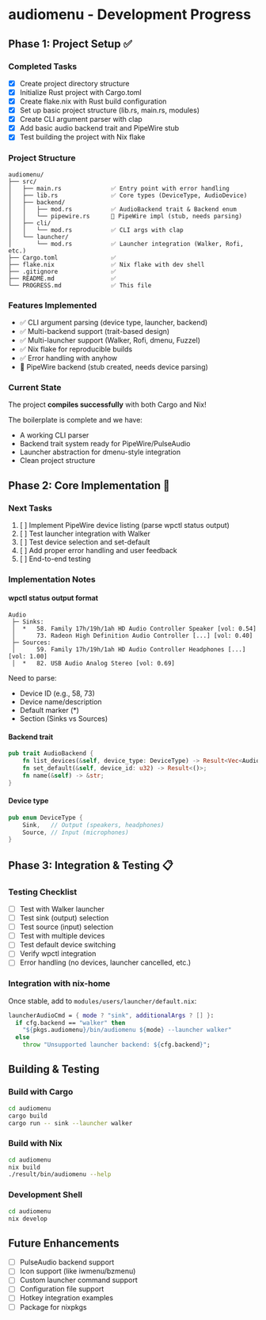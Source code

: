 # audiomenu - Development Progress

## Phase 1: Project Setup ✅

### Completed Tasks
- [x] Create project directory structure
- [x] Initialize Rust project with Cargo.toml
- [x] Create flake.nix with Rust build configuration
- [x] Set up basic project structure (lib.rs, main.rs, modules)
- [x] Create CLI argument parser with clap
- [x] Add basic audio backend trait and PipeWire stub
- [x] Test building the project with Nix flake

### Project Structure
```
audiomenu/
├── src/
│   ├── main.rs              ✅ Entry point with error handling
│   ├── lib.rs               ✅ Core types (DeviceType, AudioDevice)
│   ├── backend/
│   │   ├── mod.rs           ✅ AudioBackend trait & Backend enum
│   │   └── pipewire.rs      🚧 PipeWire impl (stub, needs parsing)
│   ├── cli/
│   │   └── mod.rs           ✅ CLI args with clap
│   └── launcher/
│       └── mod.rs           ✅ Launcher integration (Walker, Rofi, etc.)
├── Cargo.toml               ✅
├── flake.nix                ✅ Nix flake with dev shell
├── .gitignore               ✅
├── README.md                ✅
└── PROGRESS.md              ✅ This file
```

### Features Implemented
- ✅ CLI argument parsing (device type, launcher, backend)
- ✅ Multi-backend support (trait-based design)
- ✅ Multi-launcher support (Walker, Rofi, dmenu, Fuzzel)
- ✅ Nix flake for reproducible builds
- ✅ Error handling with anyhow
- 🚧 PipeWire backend (stub created, needs device parsing)

### Current State
The project **compiles successfully** with both Cargo and Nix!

The boilerplate is complete and we have:
- A working CLI parser
- Backend trait system ready for PipeWire/PulseAudio
- Launcher abstraction for dmenu-style integration
- Clean project structure

## Phase 2: Core Implementation 🚧

### Next Tasks
1. [ ] Implement PipeWire device listing (parse wpctl status output)
2. [ ] Test launcher integration with Walker
3. [ ] Test device selection and set-default
4. [ ] Add proper error handling and user feedback
5. [ ] End-to-end testing

### Implementation Notes

#### wpctl status output format
```
Audio
 ├─ Sinks:
 │  *   58. Family 17h/19h/1ah HD Audio Controller Speaker [vol: 0.54]
 │      73. Radeon High Definition Audio Controller [...] [vol: 0.40]
 ├─ Sources:
 │      59. Family 17h/19h/1ah HD Audio Controller Headphones [...] [vol: 1.00]
 │  *   82. USB Audio Analog Stereo [vol: 0.69]
```

Need to parse:
- Device ID (e.g., 58, 73)
- Device name/description
- Default marker (*)
- Section (Sinks vs Sources)

#### Backend trait
```rust
pub trait AudioBackend {
    fn list_devices(&self, device_type: DeviceType) -> Result<Vec<AudioDevice>>;
    fn set_default(&self, device_id: u32) -> Result<()>;
    fn name(&self) -> &str;
}
```

#### Device type
```rust
pub enum DeviceType {
    Sink,   // Output (speakers, headphones)
    Source, // Input (microphones)
}
```

## Phase 3: Integration & Testing 📋

### Testing Checklist
- [ ] Test with Walker launcher
- [ ] Test sink (output) selection
- [ ] Test source (input) selection
- [ ] Test with multiple devices
- [ ] Test default device switching
- [ ] Verify wpctl integration
- [ ] Error handling (no devices, launcher cancelled, etc.)

### Integration with nix-home
Once stable, add to `modules/users/launcher/default.nix`:
```nix
launcherAudioCmd = { mode ? "sink", additionalArgs ? [] }:
  if cfg.backend == "walker" then
    "${pkgs.audiomenu}/bin/audiomenu ${mode} --launcher walker"
  else
    throw "Unsupported launcher backend: ${cfg.backend}";
```

## Building & Testing

### Build with Cargo
```bash
cd audiomenu
cargo build
cargo run -- sink --launcher walker
```

### Build with Nix
```bash
cd audiomenu
nix build
./result/bin/audiomenu --help
```

### Development Shell
```bash
cd audiomenu
nix develop
```

## Future Enhancements
- [ ] PulseAudio backend support
- [ ] Icon support (like iwmenu/bzmenu)
- [ ] Custom launcher command support
- [ ] Configuration file support
- [ ] Hotkey integration examples
- [ ] Package for nixpkgs
